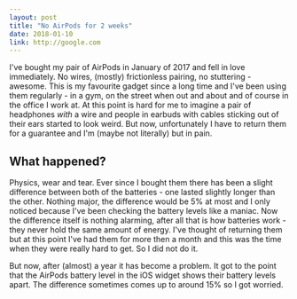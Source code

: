 ```yaml
---
layout: post
title: "No AirPods for 2 weeks"
date: 2018-01-10
link: http://google.com
---
```


I've bought my pair of AirPods in January of 2017 and fell in love immediately. No wires, (mostly) frictionless pairing, no stuttering - awesome.
This is my favourite gadget since a long time and I've been using them regularly - in a gym, on the street when out and about and of course in the office I work at.
At this point is hard for me to imagine a pair of headphones *with* a wire and people in earbuds with cables sticking out of their ears started to look weird.
But now, unfortunately I have to return them for a guarantee and I'm (maybe not literally) but in pain.

## What happened?

Physics, wear and tear.
Ever since I bought them there has been a slight difference between both of the batteries - one lasted slightly longer than the other.
Nothing major, the difference would be 5% at most and I only noticed because I've been checking the battery levels like a maniac.
Now the difference itself is nothing alarming, after all that is how batteries work - they never hold the same amount of energy.
I've thought of returning them but at this point I've had them for more then a month and this was the time when they were really hard to get.
So I did not do it.

But now, after (almost) a year it has become a problem.
It got to the point that the AirPods battery level in the iOS widget shows their battery levels apart. The difference sometimes comes up to around 15% so I got worried.
